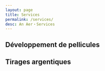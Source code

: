```yaml
---
layout: page
title: Services
permalink: /services/
desc: An Aer・Services
---
```


## Développement de pellicules

## Tirages argentiques
